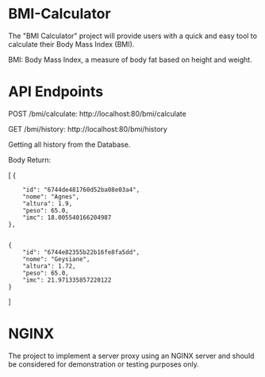 # BMI-Calculator
The "BMI Calculator" project will provide users with a quick and easy tool to calculate their Body Mass Index (BMI).

BMI: Body Mass Index, a measure of body fat based on height and weight.


# API Endpoints

POST /bmi/calculate: http://localhost:80/bmi/calculate

GET /bmi/history: http://localhost:80/bmi/history

Getting all history from the Database.

Body Return:

[
    {  
    
        "id": "6744de481760d52ba08e03a4",
        "nome": "Agnes",
        "altura": 1.9,
        "peso": 65.0,
        "imc": 18.005540166204987
    },

    
    {
        "id": "6744e82355b22b16fe8fa5dd",
        "nome": "Geysiane",
        "altura": 1.72,
        "peso": 65.0,
        "imc": 21.971335857220122
    }
]


# NGINX
The project to implement a server proxy using an NGINX server and should be considered for demonstration or testing purposes only.
